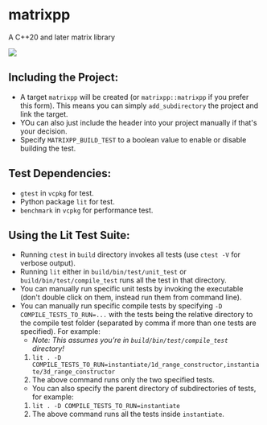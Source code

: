 # matrixpp
A C++20 and later matrix library

![](https://github.com/sam20908/matrixpp/workflows/Linux/badge.svg)

## Including the Project:
- A target `matrixpp` will be created (or `matrixpp::matrixpp` if you prefer this form). This means you can simply `add_subdirectory` the project and link the target.
- YOu can also just include the header into your project manually if that's your decision.
- Specify `MATRIXPP_BUILD_TEST` to a boolean value to enable or disable building the test.

## Test Dependencies:
- `gtest` in `vcpkg` for test.
- Python package `lit` for test.
- `benchmark` in `vcpkg` for performance test.

## Using the Lit Test Suite:
- Running `ctest` in `build` directory invokes all tests (use `ctest -V` for verbose output).
- Running `lit` either in `build/bin/test/unit_test` or `build/bin/test/compile_test` runs all the test in that directory.
- You can manually run specific unit tests by invoking the executable (don't double click on them, instead run them from command line).
- You can manually run specific compile tests by specifying `-D COMPILE_TESTS_TO_RUN=...` with the tests being the relative directory to the compile test folder (separated by comma if more than one tests are specified). For example:
    - *Note: This assumes you're in `build/bin/test/compile_test` directory!*
    1. `lit . -D COMPILE_TESTS_TO_RUN=instantiate/1d_range_constructor,instantiate/3d_range_constructor`
    2. The above command runs only the two specified tests.
    - You can also specify the parent directory of subdirectories of tests, for example:
    1. `lit . -D COMPILE_TESTS_TO_RUN=instantiate`
    2. The above command runs all the tests inside `instantiate`.